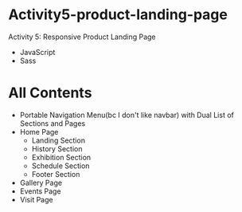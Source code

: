 # Activity5-product-landing-page

Activity 5: Responsive Product Landing Page
 - JavaScript
 - Sass

 # All Contents  
- Portable Navigation Menu(bc I don't like navbar) with Dual List of Sections and Pages 
- Home Page
  - Landing Section
  - History Section
  - Exhibition Section
  - Schedule Section
  - Footer Section
- Gallery Page
- Events Page
- Visit Page